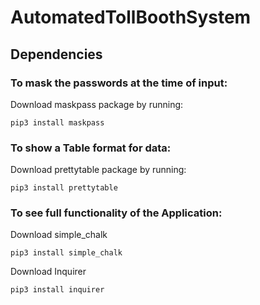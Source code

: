 # AutomatedTollBoothSystem
## Dependencies
### To mask the passwords at the time of input:
Download maskpass package by running: 
```console
pip3 install maskpass
```
### To show a Table format for data:
Download prettytable package by running:
```console
pip3 install prettytable
```
### To see full functionality of the Application:
Download simple_chalk
```console
pip3 install simple_chalk
```
Download Inquirer
```console
pip3 install inquirer
```

